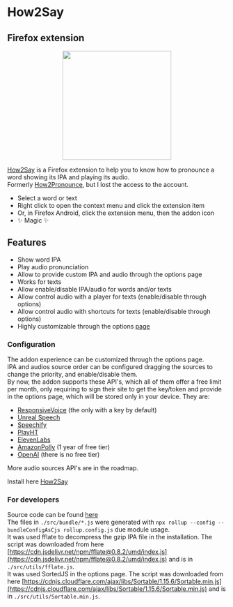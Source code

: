 # How2Say
## Firefox extension

<p align="center">
  <img src="https://github.com/user-attachments/assets/5458ba78-f2f7-47e1-9185-db1b6166da95" width="250" />
</p>

[How2Say](https://addons.mozilla.org/en-US/firefox/addon/How2Say/) is a Firefox extension to help you to know how to pronounce a word showing its IPA and playing its audio.  
Formerly [How2Pronounce](https://addons.mozilla.org/en-US/firefox/addon/how2pronounce/), but I lost the access to the account.  

- Select a word or text  
- Right click to open the context menu and click the extension item  
- Or, in Firefox Android, click the extension menu, then the addon icon  
- ✨ Magic ✨

## Features

- Show word IPA  
- Play audio pronunciation  
- Allow to provide custom IPA and audio through the options page  
- Works for texts  
- Allow enable/disable IPA/audio for words and/or texts  
- Allow control audio with a player for texts (enable/disable through options)  
- Allow control audio with shortcuts for texts (enable/disable through options)  
- Highly customizable through the options [page](about:addons)  

### Configuration
The addon experience can be customized through the options page.  
IPA and audios source order can be configured dragging the sources to change the priority, and enable/disable them.  
By now, the addon supports these API's, which all of them offer a free limit per month, only requiring to sign their site to get the key/token and provide in the options page, which will be stored only in your device. They are:  
- [ResponsiveVoice](https://app.responsivevoice.org/login) (the only with a key by default)  
- [Unreal Speech](https://unrealspeech.com/)  
- [Speechify](https://console.sws.speechify.com/login)  
- [PlayHT](https://play.ht/signup/?attribution=%2F)  
- [ElevenLabs](https://elevenlabs.io/app/sign-up)  
- [AmazonPolly](https://aws.amazon.com/polly/) (1 year of free tier)  
- [OpenAI](https://platform.openai.com/docs/overview) (there is no free tier)  

More audio sources API's are in the roadmap.  

Install here [How2Say](https://addons.mozilla.org/en-US/firefox/addon/How2Say/)   

### For developers
Source code can be found [here](https://github.com/wcs7777/pronunciation-extension)  
The files in `./src/bundle/*.js` were generated with `npx rollup --config --bundleConfigAsCjs rollup.config.js` due module usage.  
It was used fflate to decompress the gzip IPA file in the installation. The script was downloaded from here [https://cdn.jsdelivr.net/npm/fflate@0.8.2/umd/index.js](https://cdn.jsdelivr.net/npm/fflate@0.8.2/umd/index.js) and is in `./src/utils/fflate.js`.  
It was used SortedJS in the options page. The script was downloaded from here [https://cdnjs.cloudflare.com/ajax/libs/Sortable/1.15.6/Sortable.min.js](https://cdnjs.cloudflare.com/ajax/libs/Sortable/1.15.6/Sortable.min.js) and is in `./src/utils/Sortable.min.js`.  
